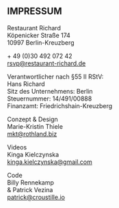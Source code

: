 ## IMPRESSUM

Restaurant Richard  
Köpenicker Straße 174  
10997 Berlin-Kreuzberg

\+ 49 (0)30 492 072 42  
  rsvp@restaurant-richard.de

Verantwortlicher nach §55 II RStV:  
Hans Richard  
Sitz des Unternehmens: Berlin  
Steuernummer: 14/491/00888  
Finanzamt: Friedrichshain-Kreuzberg  

Conzept & Design  
Marie-Kristin Thiele  
mkt@rothland.biz

Videos  
Kinga Kielczynska  
kinga.kielczynska@gmail.com

Code  
Billy Rennekamp  
& Patrick Vezina  
patrick@croustille.io
